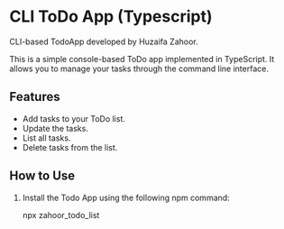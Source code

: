 # CLI ToDo App (Typescript)

CLI-based TodoApp developed by Huzaifa Zahoor.

This is a simple console-based ToDo app implemented in TypeScript. It allows you to manage your tasks through the command line interface.

## Features

- Add tasks to your ToDo list.
- Update the tasks.
- List all tasks.
- Delete tasks from the list.


## How to Use

1. Install the Todo App using the following npm command:

   npx zahoor_todo_list